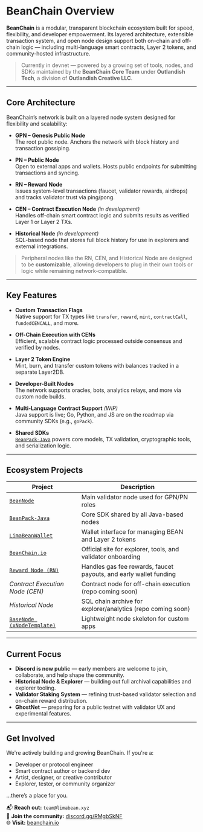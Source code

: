 # BeanChain Overview

**BeanChain** is a modular, transparent blockchain ecosystem built for speed, flexibility, and developer empowerment. Its layered architecture, extensible transaction system, and open node design support both on-chain and off-chain logic — including multi-language smart contracts, Layer 2 tokens, and community-hosted infrastructure.

> Currently in devnet — powered by a growing set of tools, nodes, and SDKs maintained by the **BeanChain Core Team** under **Outlandish Tech**, a division of **Outlandish Creative LLC**.

---

## Core Architecture

BeanChain’s network is built on a layered node system designed for flexibility and scalability:

- **GPN – Genesis Public Node**  
  The root public node. Anchors the network with block history and transaction gossiping.

- **PN – Public Node**  
  Open to external apps and wallets. Hosts public endpoints for submitting transactions and syncing.

- **RN – Reward Node**  
  Issues system-level transactions (faucet, validator rewards, airdrops) and tracks validator trust via ping/pong.

- **CEN – Contract Execution Node** *(in development)*  
  Handles off-chain smart contract logic and submits results as verified Layer 1 or Layer 2 TXs.

- **Historical Node** *(in development)*  
  SQL-based node that stores full block history for use in explorers and external integrations.

> Peripheral nodes like the RN, CEN, and Historical Node are designed to be **customizable**, allowing developers to plug in their own tools or logic while remaining network-compatible.

---

## Key Features

- **Custom Transaction Flags**  
  Native support for TX types like `transfer`, `reward`, `mint`, `contractCall`, `fundedCENCALL`, and more.

- **Off-Chain Execution with CENs**  
  Efficient, scalable contract logic processed outside consensus and verified by nodes.

- **Layer 2 Token Engine**  
  Mint, burn, and transfer custom tokens with balances tracked in a separate Layer2DB.

- **Developer-Built Nodes**  
  The network supports oracles, bots, analytics relays, and more via custom node builds.

- **Multi-Language Contract Support** *(WIP)*  
  Java support is live; Go, Python, and JS are on the roadmap via community SDKs (e.g., `goPack`).

- **Shared SDKs**  
  [`BeanPack-Java`](https://github.com/BeanChain-Core/BeanPack-Java) powers core models, TX validation, cryptographic tools, and serialization logic.

---

## Ecosystem Projects

| Project | Description |
|--------|-------------|
| [`BeanNode`](https://github.com/BeanChain-Core/BeanNode) | Main validator node used for GPN/PN roles |
| [`BeanPack-Java`](https://github.com/BeanChain-Core/BeanPack-Java) | Core SDK shared by all Java-based nodes |
| [`LimaBeanWallet`](https://github.com/BeanChain-Core/LimaBeanWallet) | Wallet interface for managing BEAN and Layer 2 tokens |
| [`BeanChain.io`](https://github.com/BeanChain-Core/BeanChain.io) | Official site for explorer, tools, and validator onboarding |
| [`Reward Node (RN)`](https://github.com/BeanChain-Core/RN) | Handles gas fee rewards, faucet payouts, and early wallet funding |
| *Contract Execution Node (CEN)* | Contract node for off-chain execution (repo coming soon) |
| *Historical Node* | SQL chain archive for explorer/analytics (repo coming soon) |
| [`BaseNode (xNodeTemplate)`](https://github.com/BeanChain-Core/BaseNode) | Lightweight node skeleton for custom apps |

---

## Current Focus

- **Discord is now public** — early members are welcome to join, collaborate, and help shape the community.
- **Historical Node & Explorer** — building out full archival capabilities and explorer tooling.
- **Validator Staking System** — refining trust-based validator selection and on-chain reward distribution.
- **GhostNet** — preparing for a public testnet with validator UX and experimental features.

---

## Get Involved

We're actively building and growing BeanChain. If you're a:

- Developer or protocol engineer  
- Smart contract author or backend dev  
- Artist, designer, or creative contributor  
- Explorer, tester, or community organizer  

…there’s a place for you.

📬 **Reach out:** `team@limabean.xyz`  
💬 **Join the community:** [discord.gg/RMgbSkNF](https://discord.gg/RMgbSkNF)  
🌐 **Visit:** [beanchain.io](https://beanchain.io)
